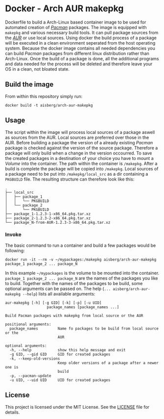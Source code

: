 # Docker - Arch AUR makepkg

Dockerfile to build a Arch-Linux based container image to be used for automated creation of *[Pacman](https://wiki.archlinux.org/index.php/Pacman)* packages. The image is equipped with `makepkg` and various necessary build tools. It can pull package sources from the *[AUR](https://aur.archlinux.org/)* or use local sources.
Using docker the build process of a package will be executed in a clean environment seperated from the host operating system. Because the docker image contains all needed dependencies you can build *Pacman* packages from different linux distribution rather than Arch-Linux. Once the build of a package is done, all the additional programs and data needed for the process will be deleted and therefore leave your OS in a clean, not bloated state.

## Build the image

From within this repository simply run:

```
docker build -t aisberg/arch-aur-makepkg
```

## Usage

The script within the image will process local sources of a package aswell as sources from the AUR. Local sources are preferred over those in the AUR. Before building a package the version of a already existing *Pacman* package is checked against the version of the source package. Therefore a package will only build when a change in the version occourred.
To save the created packages in a destination of your choice you have to mount a *Volume* into the container. The path within the container is `/makepkg`. After a build is complete the package will be copied into `/makepkg`. Local sources of a package need to be put into `/makepkg/local_src` as a dir containing a `PKGBUILD` file. The resulting structure can therefore look like this:

```
.
├── local_src
│   ├── package_1
│   │   └── PKGBUILD
│   └── package_2
│       └── PKGBUILD
├── package_1-1.2.3-1-x86_64.pkg.tar.xz
├── package_2-1.2.3-2-x86_64.pkg.tar.xz
└── package_N-from-AUR-1.2.3-3-x86_64.pkg.tar.xz
```

### Invoke

The basic command to run a container and build a few packages would be following:

```
docker run -it --rm -v ~/mypackages:/makepkg aisberg/arch-aur-makepkg package_1 package_2 ... package_N
```

In this example `~/mypackages` is the volume to be mounted into the container. `package_1 package_2 ... package_N` are the names of the packages you like to build.
Together with the names of the packages to be build, some optional arguments can be passed on. The help (`... aisberg/arch-aur-makepkg --help`) lists all available arguments:

```
aur-makepkg [-h] [-g GID] [-k] [-p] [-u UID]
                   package_names [package_names ...]

Build Pacman packages with makepkg from local source or the AUR

positional arguments:
  package_names         Name fo packages to be build from local source or the
                        AUR

optional arguments:
  -h, --help            show this help message and exit
  -g GID, --gid GID     GID for created packages
  -k, --keep-old-versions
                        Keep older versions of a package after a newer one is
                        build
  -p, --pacman-update
  -u UID, --uid UID     UID for created packages
```

## License

This project is licensed under the MIT License. See the [LICENSE](LICENSE) file for details.
